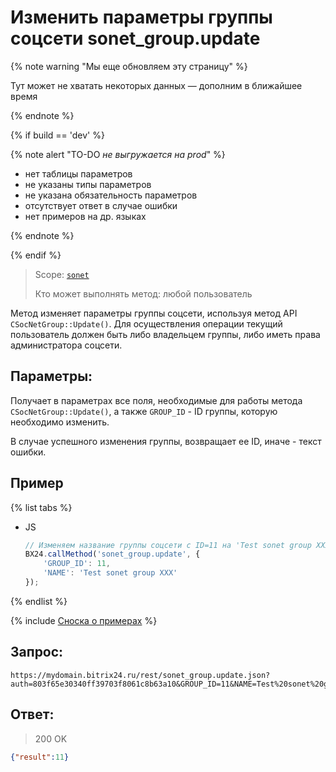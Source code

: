 # Изменить параметры группы соцсети sonet_group.update

{% note warning "Мы еще обновляем эту страницу" %}

Тут может не хватать некоторых данных — дополним в ближайшее время

{% endnote %}

{% if build == 'dev' %}

{% note alert "TO-DO _не выгружается на prod_" %}

- нет таблицы параметров
- не указаны типы параметров
- не указана обязательность параметров
- отсутствует ответ в случае ошибки
- нет примеров на др. языках

{% endnote %}

{% endif %}

> Scope: [`sonet`](../scopes/permissions.md)
>
> Кто может выполнять метод: любой пользователь

Метод изменяет параметры группы соцсети, используя метод API `CSocNetGroup::Update()`. Для осуществления операции текущий пользователь должен быть либо владельцем группы, либо иметь права администратора соцсети.

## Параметры:

Получает в параметрах все поля, необходимые для работы метода `CSocNetGroup::Update()`, а также `GROUP_ID` - ID группы, которую необходимо изменить.

В случае успешного изменения группы, возвращает ее ID, иначе - текст ошибки.

## Пример

{% list tabs %}

- JS

    ```js
    // Изменяем название группы соцсети с ID=11 на 'Test sonet group XXX'
    BX24.callMethod('sonet_group.update', {
        'GROUP_ID': 11,
        'NAME': 'Test sonet group XXX'
    });
    ```

{% endlist %}


{% include [Сноска о примерах](../../_includes/examples.md) %}

## Запрос:

```
https://mydomain.bitrix24.ru/rest/sonet_group.update.json?auth=803f65e30340ff39703f8061c8b63a10&GROUP_ID=11&NAME=Test%20sonet%20group%20XXX
```

## Ответ:

>200 OK

```json
{"result":11}
```